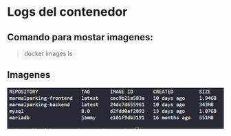 # Logs del contenedor

## Comando para mostar imagenes:
> docker images ls

## Imagenes
![alt text](screenshots-Lesson-1/image16.png)